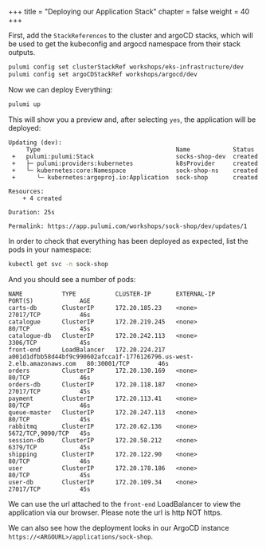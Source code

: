 +++
title = "Deploying our Application Stack"
chapter = false
weight = 40
+++

First, add the `StackReferences` to the cluster and argoCD stacks, which will be used to get the kubeconfig and 
argocd namespace from their stack outputs.

```bash
pulumi config set clusterStackRef workshops/eks-infrastructure/dev
pulumi config set argoCDStackRef workshops/argocd/dev
```

Now we can deploy Everything:

```bash
pulumi up
```

This will show you a preview and, after selecting `yes`, the application will be deployed:

```
Updating (dev):
     Type                                      Name            Status
 +   pulumi:pulumi:Stack                       socks-shop-dev  created
 +   ├─ pulumi:providers:kubernetes            k8sProvider     created
 +   └─ kubernetes:core:Namespace              sock-shop-ns    created
 +      └─ kubernetes:argoproj.io:Application  sock-shop       created

Resources:
    + 4 created

Duration: 25s

Permalink: https://app.pulumi.com/workshops/sock-shop/dev/updates/1
```

In order to check that everything has been deployed as expected, list the pods in your namespace:

```bash
kubectl get svc -n sock-shop
```

And you should see a number of pods:

```
NAME           TYPE           CLUSTER-IP       EXTERNAL-IP                                                               PORT(S)             AGE
carts-db       ClusterIP      172.20.185.23    <none>                                                                    27017/TCP           46s
catalogue      ClusterIP      172.20.219.245   <none>                                                                    80/TCP              45s
catalogue-db   ClusterIP      172.20.242.113   <none>                                                                    3306/TCP            45s
front-end      LoadBalancer   172.20.224.217   a001d1dfbb58d44bf9c990602afcca1f-1776126796.us-west-2.elb.amazonaws.com   80:30001/TCP        46s
orders         ClusterIP      172.20.130.169   <none>                                                                    80/TCP              46s
orders-db      ClusterIP      172.20.118.187   <none>                                                                    27017/TCP           45s
payment        ClusterIP      172.20.113.41    <none>                                                                    80/TCP              46s
queue-master   ClusterIP      172.20.247.113   <none>                                                                    80/TCP              45s
rabbitmq       ClusterIP      172.20.62.136    <none>                                                                    5672/TCP,9090/TCP   45s
session-db     ClusterIP      172.20.58.212    <none>                                                                    6379/TCP            45s
shipping       ClusterIP      172.20.122.90    <none>                                                                    80/TCP              46s
user           ClusterIP      172.20.178.186   <none>                                                                    80/TCP              45s
user-db        ClusterIP      172.20.109.34    <none>                                                                    27017/TCP           45s
```

We can use the url attached to the `front-end` LoadBalancer to view the application via our browser. Please note the url is http NOT https.

We can also see how the deployment looks in our ArgoCD instance `https://<ARGOURL>/applications/sock-shop`.


